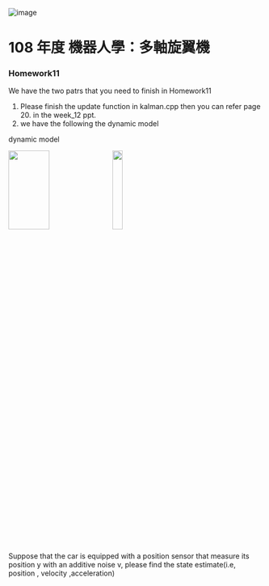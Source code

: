 ![image](https://github.com/Robotics-Aerial-Robots/Homework6/blob/master/Figures/LOGO%20%E4%B8%AD%E8%8B%B1%E6%96%87%E6%A9%AB.png)
# 108 年度 機器人學：多軸旋翼機 

### Homework11
We have the two patrs that you need to finish in Homework11

1. Please finish the update function in kalman.cpp then you can refer page 20. in the week_12 ppt.
2. we have the following the dynamic model

dynamic model

<img src= "https://github.com/Robotics-Aerial-Robots/Homework11/blob/master/photo/123456.png" width="40%" height="20%">	


<img src= "https://github.com/Robotics-Aerial-Robots/Homework11/blob/master/photo/789.png" height="20%">	

Suppose that the car is equipped with a position sensor that measure its position y with an additive noise v, please find the state estimate(i.e, position , velocity ,acceleration)
